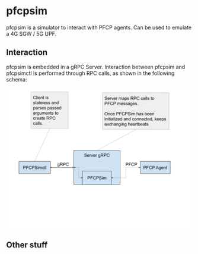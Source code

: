 # pfcpsim
pfcpsim is a simulator to interact with PFCP agents. Can be used to emulate a 4G SGW / 5G UPF.

## Interaction
pfcpsim is embedded in a gRPC Server. Interaction between pfcpsim and pfcpsimctl is performed through RPC calls, as shown in the following schema: 

![Alt text](docs/images/schema.svg?raw=true "schema")

## Other stuff
